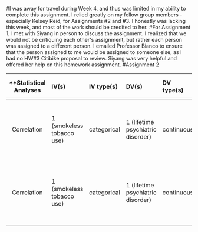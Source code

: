 #I was away for travel during Week 4, and thus was limited in my ability to complete this assignment.  I relied greatly on my fellow group members - especially Kelsey Reid, for Assignments #2 and #3.  I honestly was lacking this week, and most of the work should be credited to her.
#For Assignment 1, I met with Siyang in person to discuss the assignment.  I realized that we would not be critiquing each other's assignment, but rather each person was assigned to a different person.  I emailed Professor Bianco to ensure that the person assigned to me would be assigned to someone else, as I had no HW#3 Citibike proposal to review.  Siyang was very helpful and offered her help on this homework assignment.
#Assignment 2

| **Statistical Analyses	|  IV(s)  |  IV type(s) |  DV(s)  |  DV type(s)  |  Control Var | Control Var type  | Question to be answered | _H0_ | alpha | link to paper **| 
|:----------:|:----------|:------------|:-------------|:-------------|:------------|:------------- |:------------------|:----:|:-------:|:-------|
Correlation | 1 (smokeless tobacco use) | categorical | 1 (lifetime psychiatric disorder) | continuous | NA | NA | 	Correlation between smokeless tobacco use and psychiatric disorder? | Correlation between smokeless tobacco use and psychiatric disorder = 0 | 0.05 | [Psychiatric Correlates of Snuff and Chewing Tobacco Use](http://journals.plos.org/plosone/article?id=10.1371/journal.pone.0113196) |
  |||||||||
  Correlation | 1 (smokeless tobacco use) | categorical | 1 (lifetime psychiatric disorder) | continuous | NA | NA | 	Correlation between smokeless tobacco use and psychiatric disorder? | Correlation between smokeless tobacco use and psychiatric disorder = 0 | 0.05 | [Psychiatric Correlates of Snuff and Chewing Tobacco Use](http://journals.plos.org/plosone/article?id=10.1371/journal.pone.0113196) |
  |||||||||

